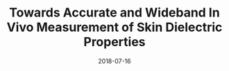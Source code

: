 ---
draft: false
doi: 10.1109/TIM.2018.2849519
title: Towards Accurate and Wideband In Vivo Measurement of Skin Dielectric Properties


publication_types:
  - "article-journal"
authors:
  - Yuan Gao
  - Mohammad Tayeb Ghasr
  - Michael Nacy
  - Reza Zoughi
publication: In *IEEE Transactions on Instrumentation and Measurement*
publication_short: In *IEEE Transactions on Instrumentation and Measurement*
featured: false
image:
  filename: featured
  focal_point: Smart
  preview_only: false
date: 2018-07-16
---